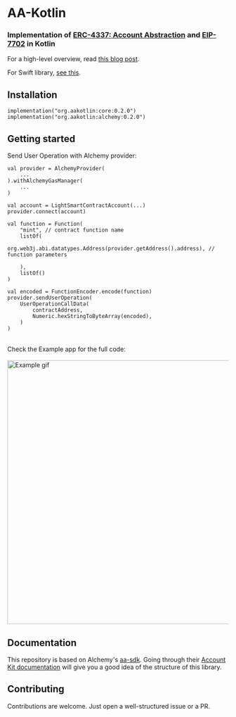 # AA-Kotlin

### Implementation of [ERC-4337: Account Abstraction](https://eips.ethereum.org/EIPS/eip-4337) and [EIP-7702](https://eips.ethereum.org/EIPS/eip-7702) in Kotlin


For a high-level overview, read [this blog post](https://crewapp.xyz/posts/account-abstraction-mobile/).

For Swift library, [see this](https://github.com/syn-mcj/aa-swift).

## Installation

```
implementation("org.aakotlin:core:0.2.0")
implementation("org.aakotlin:alchemy:0.2.0")
```

## Getting started

Send User Operation with Alchemy provider:

```
val provider = AlchemyProvider(
    ...
).withAlchemyGasManager(
    ...
)

val account = LightSmartContractAccount(...)
provider.connect(account)

val function = Function(
    "mint", // contract function name
    listOf(
        org.web3j.abi.datatypes.Address(provider.getAddress().address), // function parameters

    ),
    listOf()
)

val encoded = FunctionEncoder.encode(function)
provider.sendUserOperation(
    UserOperationCallData(
        contractAddress,
        Numeric.hexStringToByteArray(encoded),
    )
)
```
\
Check the Example app for the full code:
\
\
<img src="https://crewapp.xyz/images/example.gif" alt="Example gif" style="height: 600px; margin: 0 auto; display: block;" />


## Documentation
This repository is based on Alchemy's [aa-sdk](https://github.com/alchemyplatform/aa-sdk). Going through their [Account Kit documentation](https://accountkit.alchemy.com/overview/introduction.html) will give you a good idea of the structure of this library.


## Contributing
Contributions are welcome. Just open a well-structured issue or a PR.

